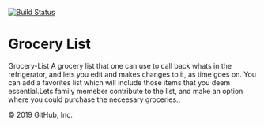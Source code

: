 [![Build Status](https://travis-ci.org/guillep/python-grocery-list.svg?branch=master)](https://travis-ci.org/guillep/python-grocery-list)

# Grocery List

Grocery-List
A grocery list that one can use to call back whats in the refrigerator, and lets you edit and makes changes to it, as time goes on. You can add a favorites list which will include those items that you deem essential.Lets family memeber contribute to the list, and make an option where you could purchase the neceesary groceries.;

© 2019 GitHub, Inc.
